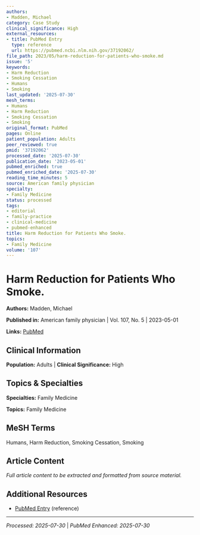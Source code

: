 ```yaml
---
authors:
- Madden, Michael
category: Case Study
clinical_significance: High
external_resources:
- title: PubMed Entry
  type: reference
  url: https://pubmed.ncbi.nlm.nih.gov/37192062/
file_path: 2023/05/harm-reduction-for-patients-who-smoke.md
issue: '5'
keywords:
- Harm Reduction
- Smoking Cessation
- Humans
- Smoking
last_updated: '2025-07-30'
mesh_terms:
- Humans
- Harm Reduction
- Smoking Cessation
- Smoking
original_format: PubMed
pages: Online
patient_population: Adults
peer_reviewed: true
pmid: '37192062'
processed_date: '2025-07-30'
publication_date: '2023-05-01'
pubmed_enriched: true
pubmed_enriched_date: '2025-07-30'
reading_time_minutes: 5
source: American family physician
specialty:
- Family Medicine
status: processed
tags:
- editorial
- family-practice
- clinical-medicine
- pubmed-enhanced
title: Harm Reduction for Patients Who Smoke.
topics:
- Family Medicine
volume: '107'
---
```


# Harm Reduction for Patients Who Smoke.

**Authors:** Madden, Michael

**Published in:** American family physician | Vol. 107, No. 5 | 2023-05-01

**Links:** [PubMed](https://pubmed.ncbi.nlm.nih.gov/37192062/)

## Clinical Information

**Population:** Adults | **Clinical Significance:** High

## Topics & Specialties

**Specialties:** Family Medicine

**Topics:** Family Medicine

## MeSH Terms

Humans, Harm Reduction, Smoking Cessation, Smoking

## Article Content

*Full article content to be extracted and formatted from source material.*

## Additional Resources

- [PubMed Entry](https://pubmed.ncbi.nlm.nih.gov/37192062/) (reference)

---

*Processed: 2025-07-30* | *PubMed Enhanced: 2025-07-30*
